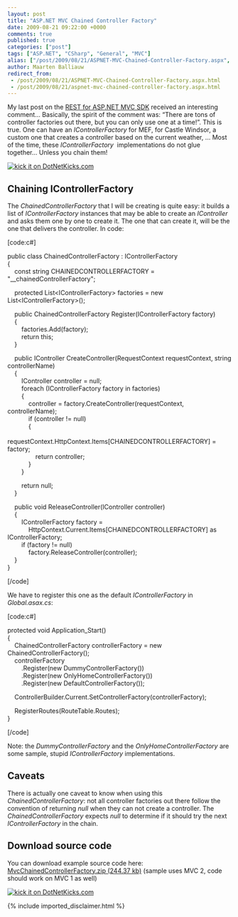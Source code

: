 ```yaml
---
layout: post
title: "ASP.NET MVC Chained Controller Factory"
date: 2009-08-21 09:22:00 +0000
comments: true
published: true
categories: ["post"]
tags: ["ASP.NET", "CSharp", "General", "MVC"]
alias: ["/post/2009/08/21/ASPNET-MVC-Chained-Controller-Factory.aspx", "/post/2009/08/21/aspnet-mvc-chained-controller-factory.aspx"]
author: Maarten Balliauw
redirect_from:
 - /post/2009/08/21/ASPNET-MVC-Chained-Controller-Factory.aspx.html
 - /post/2009/08/21/aspnet-mvc-chained-controller-factory.aspx.html
---
```

<p>My last post on the <a href="/post/2009/08/19/rest-for-aspnet-mvc-sdk.aspx">REST for ASP.NET MVC SDK</a> received an interesting comment&hellip; Basically, the spirit of the comment was: &ldquo;There are tons of controller factories out there, but you can only use one at a time!&rdquo;. This is true. One can have an <em>IControllerFactory</em> for MEF, for Castle Windsor, a custom one that creates a controller based on the current weather, &hellip; Most of the time, these <em>IControllerFactory</em>&nbsp; implementations do not glue together&hellip; Unless you chain them!</p>
<p><a href="http://www.dotnetkicks.com/kick/?url=/post/2009/08/21/ASPNET-MVC-Chained-Controller-Factory.aspx&amp;title=ASP.NET MVC Chained Controller Factory"><img src="http://www.dotnetkicks.com/Services/Images/KickItImageGenerator.ashx?url=/post/2009/08/21/ASPNET-MVC-Chained-Controller-Factory.aspx" border="0" alt="kick it on DotNetKicks.com" /> </a></p>
<h2>Chaining IControllerFactory</h2>
<p>The <em>ChainedControllerFactory</em> that I will be creating is quite easy: it builds a list of <em>IControllerFactory </em>instances that may be able to create an <em>IController</em> and asks them one by one to create it. The one that can create it, will be the one that delivers the controller. In code:</p>
<p>[code:c#]</p>
<p>public class ChainedControllerFactory : IControllerFactory <br />{ <br />&nbsp;&nbsp;&nbsp; const string CHAINEDCONTROLLERFACTORY = "__chainedControllerFactory";</p>
<p>&nbsp;&nbsp;&nbsp; protected List&lt;IControllerFactory&gt; factories = new List&lt;IControllerFactory&gt;();</p>
<p>&nbsp;&nbsp;&nbsp; public ChainedControllerFactory Register(IControllerFactory factory) <br />&nbsp;&nbsp;&nbsp; { <br />&nbsp;&nbsp;&nbsp;&nbsp;&nbsp;&nbsp;&nbsp; factories.Add(factory); <br />&nbsp;&nbsp;&nbsp;&nbsp;&nbsp;&nbsp;&nbsp; return this; <br />&nbsp;&nbsp;&nbsp; }</p>
<p>&nbsp;&nbsp;&nbsp; public IController CreateController(RequestContext requestContext, string controllerName) <br />&nbsp;&nbsp;&nbsp; { <br />&nbsp;&nbsp;&nbsp;&nbsp;&nbsp;&nbsp;&nbsp; IController controller = null; <br />&nbsp;&nbsp;&nbsp;&nbsp;&nbsp;&nbsp;&nbsp; foreach (IControllerFactory factory in factories) <br />&nbsp;&nbsp;&nbsp;&nbsp;&nbsp;&nbsp;&nbsp; { <br />&nbsp;&nbsp;&nbsp;&nbsp;&nbsp;&nbsp;&nbsp;&nbsp;&nbsp;&nbsp;&nbsp; controller = factory.CreateController(requestContext, controllerName); <br />&nbsp;&nbsp;&nbsp;&nbsp;&nbsp;&nbsp;&nbsp;&nbsp;&nbsp;&nbsp;&nbsp; if (controller != null) <br />&nbsp;&nbsp;&nbsp;&nbsp;&nbsp;&nbsp;&nbsp;&nbsp;&nbsp;&nbsp;&nbsp; { <br />&nbsp;&nbsp;&nbsp;&nbsp;&nbsp;&nbsp;&nbsp;&nbsp;&nbsp;&nbsp;&nbsp;&nbsp;&nbsp;&nbsp;&nbsp; requestContext.HttpContext.Items[CHAINEDCONTROLLERFACTORY] = factory; <br />&nbsp;&nbsp;&nbsp;&nbsp;&nbsp;&nbsp;&nbsp;&nbsp;&nbsp;&nbsp;&nbsp;&nbsp;&nbsp;&nbsp;&nbsp; return controller; <br />&nbsp;&nbsp;&nbsp;&nbsp;&nbsp;&nbsp;&nbsp;&nbsp;&nbsp;&nbsp;&nbsp; } <br />&nbsp;&nbsp;&nbsp;&nbsp;&nbsp;&nbsp;&nbsp; }</p>
<p>&nbsp;&nbsp;&nbsp;&nbsp;&nbsp;&nbsp;&nbsp; return null; <br />&nbsp;&nbsp;&nbsp; }</p>
<p>&nbsp;&nbsp;&nbsp; public void ReleaseController(IController controller) <br />&nbsp;&nbsp;&nbsp; { <br />&nbsp;&nbsp;&nbsp;&nbsp;&nbsp;&nbsp;&nbsp; IControllerFactory factory = <br />&nbsp;&nbsp;&nbsp;&nbsp;&nbsp;&nbsp;&nbsp;&nbsp;&nbsp;&nbsp;&nbsp; HttpContext.Current.Items[CHAINEDCONTROLLERFACTORY] as IControllerFactory; <br />&nbsp;&nbsp;&nbsp;&nbsp;&nbsp;&nbsp;&nbsp; if (factory != null) <br />&nbsp;&nbsp;&nbsp;&nbsp;&nbsp;&nbsp;&nbsp;&nbsp;&nbsp;&nbsp;&nbsp; factory.ReleaseController(controller); <br />&nbsp;&nbsp;&nbsp; } <br />}</p>
<p>[/code]</p>
<p>We have to register this one as the default <em>IControllerFactory</em> in <em>Global.asax.cs</em>:</p>
<p>[code:c#]</p>
<p>protected void Application_Start() <br />{ <br />&nbsp;&nbsp;&nbsp; ChainedControllerFactory controllerFactory = new ChainedControllerFactory(); <br />&nbsp;&nbsp;&nbsp; controllerFactory <br />&nbsp;&nbsp;&nbsp;&nbsp;&nbsp;&nbsp;&nbsp; .Register(new DummyControllerFactory()) <br />&nbsp;&nbsp;&nbsp;&nbsp;&nbsp;&nbsp;&nbsp; .Register(new OnlyHomeControllerFactory()) <br />&nbsp;&nbsp;&nbsp;&nbsp;&nbsp;&nbsp;&nbsp; .Register(new DefaultControllerFactory());</p>
<p>&nbsp;&nbsp;&nbsp; ControllerBuilder.Current.SetControllerFactory(controllerFactory);</p>
<p>&nbsp;&nbsp;&nbsp; RegisterRoutes(RouteTable.Routes); <br />}</p>
<p>[/code]</p>
<p>Note: the <em>DummyControllerFactory</em> and the <em>OnlyHomeControllerFactory</em> are some sample, stupid <em>IControllerFactory</em> implementations.</p>
<h2>Caveats</h2>
<p>There is actually one caveat to know when using this <em>ChainedControllerFactory</em>: not all controller factories out there follow the convention of returning <em>null</em> when they can not create a controller. The <em>ChainedControllerFactory</em> expects <em>null</em> to determine if it should try the next <em>IControllerFactory</em> in the chain.</p>
<h2>Download source code</h2>
<p>You can download example source code here: <a href="/files/2009/8/MvcChainedControllerFactory.zip">MvcChainedControllerFactory.zip (244.37 kb)</a>&nbsp;(sample uses MVC 2, code should work on MVC 1 as well)</p>
<p><a href="http://www.dotnetkicks.com/kick/?url=/post/2009/08/21/ASPNET-MVC-Chained-Controller-Factory.aspx&amp;title=ASP.NET MVC Chained Controller Factory"><img src="http://www.dotnetkicks.com/Services/Images/KickItImageGenerator.ashx?url=/post/2009/08/21/ASPNET-MVC-Chained-Controller-Factory.aspx" border="0" alt="kick it on DotNetKicks.com" /> </a></p>
<p><a href="/files/2009/8/MvcChainedControllerFactory.zip"></a></p>
{% include imported_disclaimer.html %}
